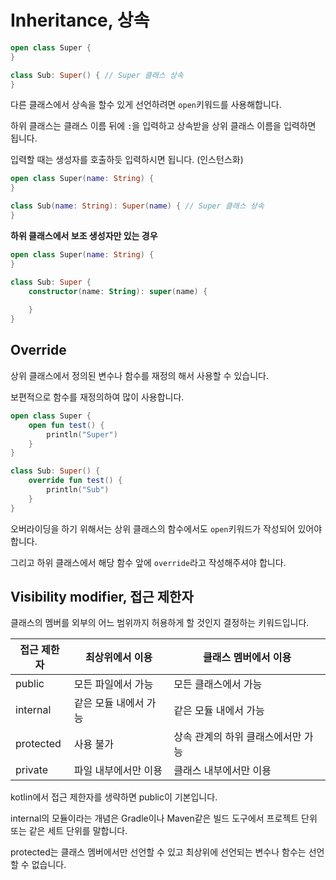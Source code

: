 # Inheritance, 상속

```kotlin
open class Super {
}

class Sub: Super() { // Super 클래스 상속
}
```

다른 클래스에서 상속을 할수 있게 선언하려면 `open`키워드를 사용해합니다.

하위 클래스는 클래스 이름 뒤에 `:`을 입력하고 상속받을 상위 클래스 이름을 입력하면 됩니다.

입력할 때는 생성자를 호출하듯 입력하시면 됩니다. (인스턴스화)



```kotlin
open class Super(name: String) {
}

class Sub(name: String): Super(name) { // Super 클래스 상속
}
```



**하위 클래스에서 보조 생성자만 있는 경우**

```kotlin
open class Super(name: String) {
}

class Sub: Super {
    constructor(name: String): super(name) {
        
    }
}
```

 

## Override

상위 클래스에서 정의된 변수나 함수를 재정의 해서 사용할 수 있습니다.

보편적으로 함수를 재정의하여 많이 사용합니다.

```kotlin
open class Super {
    open fun test() {
        println("Super")
    }
}

class Sub: Super() {
    override fun test() {
        println("Sub")
    }
}
```

오버라이딩을 하기 위해서는 상위 클래스의 함수에서도 `open`키워드가 작성되어 있어야 합니다.

그리고 하위 클래스에서 해당 함수 앞에 `override`라고 작성해주셔야 합니다.



## Visibility modifier, 접근 제한자

클래스의 멤버를 외부의 어느 범위까지 허용하게 할 것인지 결정하는 키워드입니다.

| 접근 제한자 | 최상위에서 이용       | 클래스 멤버에서 이용               |
| ----------- | --------------------- | ---------------------------------- |
| public      | 모든 파일에서 가능    | 모든 클래스에서 가능               |
| internal    | 같은 모듈 내에서 가능 | 같은 모듈 내에서 가능              |
| protected   | 사용 불가             | 상속 관계의 하위 클래스에서만 가능 |
| private     | 파일 내부에서만 이용  | 클래스 내부에서만 이용             |

kotlin에서 접근 제한자를 생략하면 public이 기본입니다.

internal의 모듈이라는 개념은 Gradle이나 Maven같은 빌드 도구에서 프로젝트 단위 또는 같은 세트 단위를 말합니다.

protected는 클래스 멤버에서만 선언할 수 있고 최상위에 선언되는 변수나 함수는 선언할 수 없습니다.